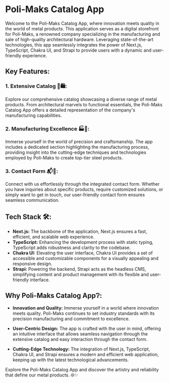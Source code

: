 # Poli-Maks Catalog App 

Welcome to the Poli-Maks Catalog App, where innovation meets quality in the world of metal products. This application serves as a digital storefront for Poli-Maks, a renowned company specializing in the manufacturing and sale of high-quality architectural hardware. Leveraging state-of-the-art technologies, this app seamlessly integrates the power of Next.js, TypeScript, Chakra UI, and Strapi to provide users with a dynamic and user-friendly experience.

## Key Features:

### 1. Extensive Catalog 📖🛍️:

Explore our comprehensive catalog showcasing a diverse range of metal products. From architectural marvels to functional essentials, the Poli-Maks Catalog App offers a detailed representation of the company's manufacturing capabilities.

### 2. Manufacturing Excellence 🏭🌟:

Immerse yourself in the world of precision and craftsmanship. The app includes a dedicated section highlighting the manufacturing process, providing insight into the cutting-edge techniques and technologies employed by Poli-Maks to create top-tier steel products.

### 3. Contact Form 📬🤝:

Connect with us effortlessly through the integrated contact form. Whether you have inquiries about specific products, require customized solutions, or simply want to get in touch, our user-friendly contact form ensures seamless communication.

## Tech Stack 🛠️:

- **Next.js:** The backbone of the application, Next.js ensures a fast, efficient, and scalable web experience.
- **TypeScript:** Enhancing the development process with static typing, TypeScript adds robustness and clarity to the codebase.
- **Chakra UI:** Elevating the user interface, Chakra UI provides a set of accessible and customizable components for a visually appealing and responsive design.
- **Strapi:** Powering the backend, Strapi acts as the headless CMS, simplifying content and product management with its flexible and user-friendly interface.

## Why Poli-Maks Catalog App❔:

- **Innovation and Quality:** Immerse yourself in a world where innovation meets quality. Poli-Maks continues to set industry standards with its precision manufacturing and commitment to excellence.

- **User-Centric Design:** The app is crafted with the user in mind, offering an intuitive interface that allows seamless navigation through the extensive catalog and easy interaction through the contact form.

- **Cutting-Edge Technology:** The integration of Next.js, TypeScript, Chakra UI, and Strapi ensures a modern and efficient web application, keeping up with the latest technological advancements.

Explore the Poli-Maks Catalog App and discover the artistry and reliability that define our metal products. 🌐✨
